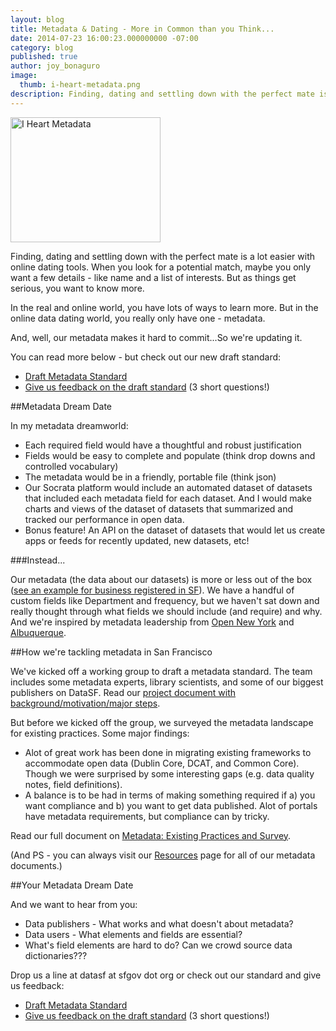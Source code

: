 ```yaml
---
layout: blog
title: Metadata & Dating - More in Common than you Think...
date: 2014-07-23 16:00:23.000000000 -07:00
category: blog
published: true
author: joy_bonaguro
image:
  thumb: i-heart-metadata.png
description: Finding, dating and settling down with the perfect mate is a lot easier with online dating tools. When you look for a potential match, maybe you only want a few details - like name and a list of interests. But as things get serious, you want to know more.
---
```

<img class="pull-left" src="{{site.baseurl}}/img/blog/i-heart-metadata.png" alt="I Heart Metadata" width="240" height="200" />

Finding, dating and settling down with the perfect mate is a lot easier with online dating tools. When you look for a potential match, maybe you only want a few details - like name and a list of interests. But as things get serious, you want to know more.

In the real and online world, you have lots of ways to learn more. But in the online data dating world, you really only have one - metadata.

And, well, our metadata makes it hard to commit...So we're updating it.

You can read more below - but check out our new draft standard:
- [Draft Metadata Standard](http://bit.ly/SFMetadata)
- <a href="http://bit.ly/MetadataFeedback">Give us feedback on the draft standard</a> (3 short questions!)</li>

##Metadata Dream Date

In my metadata dreamworld:

- Each required field would have a thoughtful and robust justification
- Fields would be easy to complete and populate (think drop downs and controlled vocabulary)
- The metadata would be in a friendly, portable file (think json)
- Our Socrata platform would include an automated dataset of datasets that included each metadata field for each dataset. And I would make charts and views of the dataset of datasets that summarized and tracked our performance in open data.
- Bonus feature! An API on the dataset of datasets that would let us create apps or feeds for recently updated, new datasets, etc!

###Instead...

Our metadata (the data about our datasets) is more or less out of the box ([see an example for business registered in SF](https://data.sfgov.org/Business-and-Economic-Development/Businesses-Registered-in-San-Francisco-Active/funx-qxxn/about)). We have a handful of custom fields like Department and frequency, but we haven't sat down and really thought through what fields we should include (and require) and why. And we're inspired by metadata leadership from [Open New York](https://data.ny.gov/) and [Albuquerque](http://www.cabq.gov/abq-data).

##How we're tackling metadata in San Francisco</h2>

We've kicked off a working group to draft a metadata standard. The team includes some metadata experts, library scientists, and some of our biggest publishers on DataSF. Read our <a href="https://docs.google.com/document/d/1w5-zVPGanEw9ePL7KevAgYgnD2feaNCjpjQgqDL1fVY/edit?usp=sharing">project document with background/motivation/major steps</a>.

But before we kicked off the group, we surveyed the metadata landscape for existing practices. Some major findings:

- Alot of great work has been done in migrating existing frameworks to accommodate open data (Dublin Core, DCAT, and Common Core). Though we were surprised by some interesting gaps (e.g. data quality notes, field definitions).
- A balance is to be had in terms of making something required if a) you want compliance and b) you want to get data published. Alot of portals have metadata requirements, but compliance can by tricky.

Read our full document on <a href="https://docs.google.com/document/d/1dz_-yWePLvfNPX8KZRn2SiP1SCpFcojZeO-8U8SPXgE/edit?usp=sharing">Metadata: Existing Practices and Survey</a>.

(And PS - you can always visit our [Resources](http://datasf.org/resources) page for all of our metadata documents.)

##Your Metadata Dream Date

And we want to hear from you:
- Data publishers - What works and what doesn't about metadata?
- Data users - What elements and fields are essential?
- What's field elements are hard to do? Can we crowd source data dictionaries???

Drop us a line at datasf at sfgov dot org or check out our standard and give us feedback:

- [Draft Metadata Standard](http://bit.ly/SFMetadata)
- [Give us feedback on the draft standard](http://bit.ly/MetadataFeedback) (3 short questions!)
